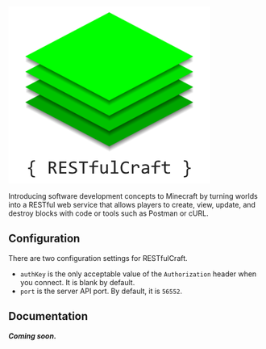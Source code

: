 ![RESTfulCraft](./images/logo.png)

Introducing software development concepts to Minecraft by turning worlds into a RESTful web service that allows players to create, view, update, and destroy blocks with code or tools such as Postman or cURL.

## Configuration
There are two configuration settings for RESTfulCraft.
- `authKey` is the only acceptable value of the `Authorization` header when you connect. It is blank by default.
- `port` is the server API port. By default, it is `56552`.

## Documentation
***Coming soon.***